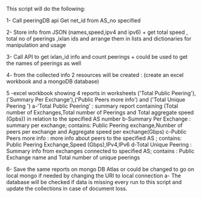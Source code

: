 This script will do the following:

1- Call peeringDB api Get net_id from AS_no specified

2- Store info from JSON (names,speed,ipv4 and ipv6) + get total speed , total no of peerings ,ixlan ids and arrange them in lists and dictionaries for manipulation and usage  

3- Call API to get ixlan_id info and count peerings + could be used to get the names of peerings as well

4- from the collected info 2 resources will be created : (create an excel workbook and a mongoDB database) 
 
5 -excel workbook showing 4 reports in worksheets
('Total Public Peering'),('Summary Per Exchange'),('Public Peers more info') and ('Total Unique Peering ')
a-'Total Public Peering' : summary report containing (Total number of Exchanges,Total number of Peerings and Total aggregate speed     (Gpbs)) in relation to the specified AS number
b-Summary Per Exchange : summary per exchange; contains: Public Peering exchange,Number of peers per exchange and Aggregate speed per exchange(Gbps)
c-Public Peers more info : more info about peers to the specified AS ; contains: Public Peering Exchange,Speed (Gbps),IPv4,IPv6
d-Total Unique Peering : Summary info from exchanges connected to specified AS; contains : Public Exchange name and Total number of unique peerings

6- Save the same reports on mongo DB Atlas or could be changed to go on local mongo if needed by changing the URI to local connection
a- The database will be checked if data is missing every run to this script and update the collections in case of document loss.


    
